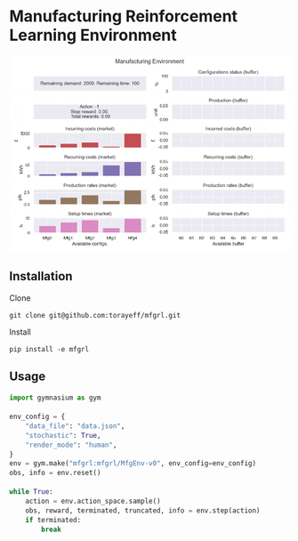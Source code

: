 # Manufacturing Reinforcement Learning Environment
![](docs/mfgrl_vis.gif)

## Installation
Clone
```
git clone git@github.com:torayeff/mfgrl.git
```

Install
```
pip install -e mfgrl
```

## Usage
```python
import gymnasium as gym

env_config = {
    "data_file": "data.json",
    "stochastic": True,
    "render_mode": "human",
}
env = gym.make("mfgrl:mfgrl/MfgEnv-v0", env_config=env_config)
obs, info = env.reset()

while True:
    action = env.action_space.sample()
    obs, reward, terminated, truncated, info = env.step(action)
    if terminated:
        break
```
